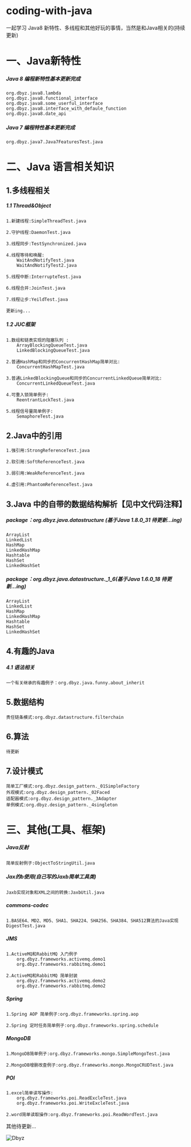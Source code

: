 coding-with-java
====
一起学习 Java8 新特性、多线程和其他好玩的事情，当然是和Java相关的(持续更新)

# 一、Java新特性
##### Java 8 编程新特性基本更新完成
	org.dbyz.java8.lambda
	org.dbyz.java8.functional_interface
	org.dbyz.java8.some_userful_interface
	org.dbyz.java8.interface_with_defaule_function
	org.dbyz.java8.date_api

##### Java 7 编程特性基本更新完成
	org.dbyz.java7.Java7FeaturesTest.java

# 二、Java 语言相关知识
## 1.多线程相关 
##### 1.1 Thread&Object
	1.新建线程:SimpleThreadTest.java
	
	2.守护线程:DaemonTest.java
	
	3.线程同步:TestSynchronized.java
	
	4.线程等待和唤醒:
		WaitAndNotifyTest.java
		WaitAndNotifyTest2.java
		
	5.线程中断:InterrupteTest.java
	
	6.线程合并:JoinTest.java
	
	7.线程让步:YeildTest.java
	
	更新ing...

##### 1.2 JUC框架
	1.数组和链表实现的阻塞队列 :
		ArrayBlockingQueueTest.java
		LinkedBlockingQueueTest.java
		
	2.普通HashMap和同步的ConcurrentHashMap简单对比:
		ConcurrentHashMapTest.java
		
	3.普通LinkedBlockingQueue和同步的ConcurrentLinkedQueue简单对比:
		ConcurrentLinkedQueueTest.java
		
	4.可重入锁简单例子:
		ReentrantLockTest.java
		
	5.线程信号量简单例子:
		SemaphoreTest.java

## 2.Java中的引用
	1.强引用:StrongReferenceTest.java
	
	2.软引用:SoftReferenceTest.java
	
	3.弱引用:WeakReferenceTest.java
	
	4.虚引用:PhantomReferenceTest.java

## 3.Java 中的自带的数据结构解析【见中文代码注释】
##### package：org.dbyz.java.datastructure (基于Java 1.8.0_31 待更新...ing)
	ArrayList
	LinkedList
	HashMap
	LinkedHashMap
	Hashtable
	HashSet
	LinkedHashSet

##### package：org.dbyz.java.datastructure.\_1\_6(基于Java 1.6.0_18 待更新...ing)
	ArrayList 
	LinkedList 
	HashMap 
	LinkedHashMap 
	Hashtable 
	HashSet 
	LinkedHashSet 

## 4.有趣的Java
##### 4.1 语法相关
	一个有关继承的有趣例子：org.dbyz.java.funny.about_inherit


## 5.数据结构
	责任链条模式:org.dbyz.datastructure.filterchain
	
## 6.算法
	待更新

## 7.设计模式
	简单工厂模式:org.dbyz.design_pattern._01SimpleFactory
	外观模式:org.dbyz.design_pattern._02Faced
	适配器模式:org.dbyz.design_pattern._3Adapter
	单例模式:org.dbyz.design_pattern._4singleton
   
# 三、其他(工具、框架)
##### Java反射
	简单反射例子:ObjectToStringUtil.java

##### Jax的b使用(自己写的Jaxb简单工具类)
	Jaxb实现对象和XML之间的转换:JaxbUtil.java

##### commons-codec
	1.BASE64、MD2、MD5、SHA1、SHA224、SHA256、SHA384、SHA512算法的Java实现DigestTest.java

##### JMS
	1.ActiveMQ和RabbitMQ 入门例子
		org.dbyz.frameworks.activemq.demo1
		org.dbyz.frameworks.rabbitmq.demo1
	
	2.ActiveMQ和RabbitMQ 简单封装
		org.dbyz.frameworks.activemq.demo2
		org.dbyz.frameworks.rabbitmq.demo2

##### Spring
	1.Spring AOP 简单例子:org.dbyz.frameworks.spring.aop
	
	2.Spring 定时任务简单例子:org.dbyz.frameworks.spring.schedule

##### MongoDB
	1.MongoDB简单例子:org.dbyz.frameworks.mongo.SimpleMongoTest.java
	
	2.MongoDB增删改查例子:org.dbyz.frameworks.mongo.MongoCRUDTest.java

##### POI
	1.excel简单读写操作:
		org.dbyz.frameworks.poi.ReadExcleTest.java
		org.dbyz.frameworks.poi.WriteExcleTest.java
		
	2.word简单读取操作:org.dbyz.frameworks.poi.ReadWordTest.java

其他待更新...

![Dbyz](https://avatars2.githubusercontent.com/u/6849536?v=3&s=64 "Dbyz") 